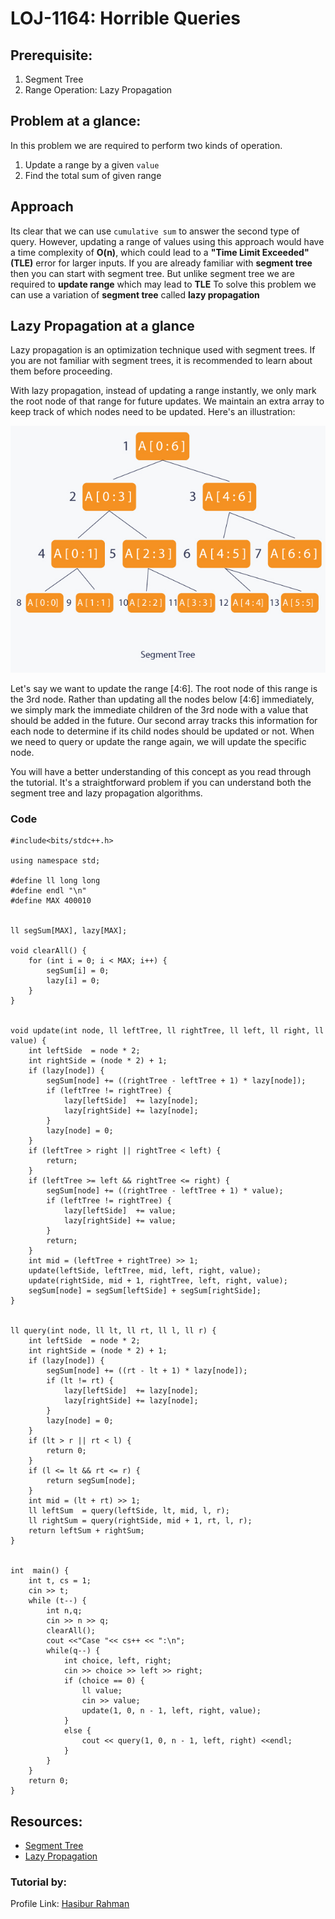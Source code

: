# LOJ-1164: Horrible Queries

## Prerequisite:
1. Segment Tree
2. Range Operation: Lazy Propagation

## Problem at a glance:
In this problem we are required to perform two kinds of operation.
1. Update a range by a given `value`
2. Find the total sum of given range

## Approach
Its clear that we can use `cumulative sum` to answer the second type of query. However, updating a range of values using this approach would have a time complexity of **O(n)**, which could lead to a **"Time Limit Exceeded" (TLE)** error for larger inputs. If you are already familiar with **segment tree** then you can start with segment tree. But unlike segment tree we are required to **update range** which may lead to **TLE** To solve this problem we can use a variation of **segment tree** called **lazy propagation** 

## Lazy Propagation at a glance
Lazy propagation is an optimization technique used with segment trees. If you are not familiar with segment trees, it is recommended to learn about them before proceeding.

With lazy propagation, instead of updating a range instantly, we only mark the root node of that range for future updates. We maintain an extra array to keep track of which nodes need to be updated. Here's an illustration:

<img src="lazyPropagationExample.jpg">

Let's say we want to update the range [4:6]. The root node of this range is the 3rd node. Rather than updating all the nodes below [4:6] immediately, we simply mark the immediate children of the 3rd node with a value that should be added in the future. Our second array tracks this information for each node to determine if its child nodes should be updated or not. When we need to query or update the range again, we will update the specific node.

You will have a better understanding of this concept as you read through the tutorial. It's a straightforward problem if you can understand both the segment tree and lazy propagation algorithms.

### Code

```
#include<bits/stdc++.h>

using namespace std;

#define ll long long
#define endl "\n"
#define MAX 400010


ll segSum[MAX], lazy[MAX];

void clearAll() {
    for (int i = 0; i < MAX; i++) {
        segSum[i] = 0;
        lazy[i] = 0;
    }
}


void update(int node, ll leftTree, ll rightTree, ll left, ll right, ll value) {
    int leftSide  = node * 2;
    int rightSide = (node * 2) + 1;
    if (lazy[node]) {
        segSum[node] += ((rightTree - leftTree + 1) * lazy[node]);
        if (leftTree != rightTree) {
            lazy[leftSide]  += lazy[node];
            lazy[rightSide] += lazy[node];
        } 
        lazy[node] = 0;
    }
    if (leftTree > right || rightTree < left) {
        return;
    }
    if (leftTree >= left && rightTree <= right) {
        segSum[node] += ((rightTree - leftTree + 1) * value);
        if (leftTree != rightTree) {
            lazy[leftSide]  += value;
            lazy[rightSide] += value;
        }
        return;
    }
    int mid = (leftTree + rightTree) >> 1;
    update(leftSide, leftTree, mid, left, right, value);
    update(rightSide, mid + 1, rightTree, left, right, value);
    segSum[node] = segSum[leftSide] + segSum[rightSide];
}


ll query(int node, ll lt, ll rt, ll l, ll r) {
    int leftSide  = node * 2;
    int rightSide = (node * 2) + 1;
    if (lazy[node]) {
        segSum[node] += ((rt - lt + 1) * lazy[node]);
        if (lt != rt) {
            lazy[leftSide]  += lazy[node];
            lazy[rightSide] += lazy[node];
        } 
        lazy[node] = 0;
    }
    if (lt > r || rt < l) {
        return 0;
    }
    if (l <= lt && rt <= r) {
        return segSum[node];
    }
    int mid = (lt + rt) >> 1;
    ll leftSum  = query(leftSide, lt, mid, l, r);
    ll rightSum = query(rightSide, mid + 1, rt, l, r);
    return leftSum + rightSum;   
}


int  main() {
    int t, cs = 1;
    cin >> t;
    while (t--) {
        int n,q;
        cin >> n >> q;
        clearAll();
        cout <<"Case "<< cs++ << ":\n";
        while(q--) {
            int choice, left, right;
            cin >> choice >> left >> right;
            if (choice == 0) {
                ll value;
                cin >> value;
                update(1, 0, n - 1, left, right, value);
            }
            else {
                cout << query(1, 0, n - 1, left, right) <<endl;
            }
        }
    }
    return 0;
}
```
## Resources:
- [Segment Tree](https://cp-algorithms.com/data_structures/segment_tree.html)
- [Lazy Propagation](https://www.topcoder.com/thrive/articles/range-operations-lazy-propagation)

### Tutorial by:
Profile Link: [Hasibur Rahman](https://lightoj.com/user/evan13)
